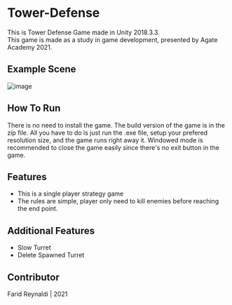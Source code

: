 # Tower-Defense
This is Tower Defense Game made in Unity 2018.3.3.\
This game is made as a study in game development, presented by Agate Academy 2021.

## Example Scene
![image](https://user-images.githubusercontent.com/89561572/133920924-9750f15f-b18d-46b7-bb43-64d8c3bbb700.png)


## How To Run
There is no need to install the game. The build version of the game is in the zip file. All you have to do is just run the .exe file, setup your prefered resolution size, and the game runs right away it. Windowed mode is recommended to close the game easily since there's no exit button in the game.

## Features
* This is a single player strategy game
* The rules are simple, player only need to kill enemies before reaching the end point.

## Additional Features
* Slow Turret
* Delete Spawned Turret

## Contributor
Farid Reynaldi | 2021
